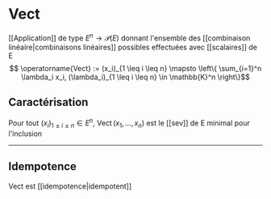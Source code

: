 # Vect
[[Application]] de type $E^n  \to \mathcal{P}(E)$ donnant l'ensemble des [[combinaison linéaire|combinaisons linéaires]] possibles effectuées avec [[scalaires]] de E
$$
\operatorname{Vect} := (x_i)_{1 \leq i \leq n} \mapsto \left\{ \sum_{i=1}^n \lambda_i x_i, (\lambda_i)_{1 \leq i \leq n} \in \mathbb{K}^n \right\}$$

## Caractérisation

Pour tout $(x_i)_{1 \leq i \leq n} \in E^n$, $\operatorname{Vect}(x_1, \dots, x_n)$ est le [[sev]] de E minimal pour l'inclusion 

---

## Idempotence
Vect est [[idempotence|idempotent]]